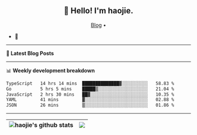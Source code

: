 <h2 align="center">👋 Hello! I'm haojie.</h2>
<p align="center">
  <a href="https://aoyouer.com">Blog</a> •
</p>


- 🔭 


-------

**📝 Latest Blog Posts**


-------

📊 **Weekly development breakdown**
<!--START_SECTION:waka-->

```txt
TypeScript   14 hrs 14 mins  ██████████████▓░░░░░░░░░░   58.83 %
Go           5 hrs 5 mins    █████▒░░░░░░░░░░░░░░░░░░░   21.04 %
JavaScript   2 hrs 30 mins   ██▓░░░░░░░░░░░░░░░░░░░░░░   10.35 %
YAML         41 mins         ▓░░░░░░░░░░░░░░░░░░░░░░░░   02.88 %
JSON         26 mins         ▒░░░░░░░░░░░░░░░░░░░░░░░░   01.86 %
```

<!--END_SECTION:waka-->

-------



| <img align="center" src="https://github-readme-stats.vercel.app/api?username=haojie06&show_icons=true&theme=graywhite&show_icons=true&count_private=true&include_all_commits=true&hide_border=true" alt="haojie's github stats" /> | <img align="center" src="https://github-readme-stats.vercel.app/api/top-langs/?username=haojie06&layout=compact&theme=graywhite&hide_border=true&hide=css,html" /> |
| ------------- | ------------- |


